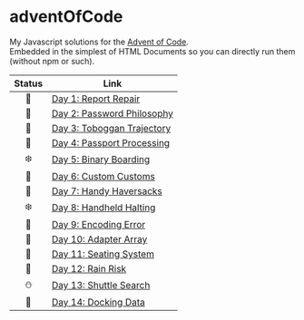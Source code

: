 # adventOfCode

My Javascript solutions for the [Advent of Code](https://adventofcode.com/).  
Embedded in the simplest of HTML Documents so you can directly run them (without npm or such).  

| Status | Link                                                      |
| :----: | --------------------------------------------------------- |
|   🎄    | [Day 1: Report Repair](/Day-01-Report-Repair)             |
|   🎁    | [Day 2: Password Philosophy](/Day-02-Password-Philosophy) |
|   🌟    | [Day 3: Toboggan Trajectory](/Day-03-Toboggan-Trajectory) |
|   🎅    | [Day 4: Passport Processing](/Day-04-Passport-Processing) |
|   ❄️    | [Day 5: Binary Boarding](/Day-05-Binary-Boarding)         |
|   🍪    | [Day 6: Custom Customs](/Day-06-Custom-Customs)           |
|   🎄    | [Day 7: Handy Haversacks](/Day-07-Handy-Haversacks)       |
|   ❄️    | [Day 8: Handheld Halting](/Day-08-Handheld-Halting)       |
|   🌟    | [Day 9: Encoding Error](/Day-09-Encoding-Error)           |
|   🎅    | [Day 10: Adapter Array](/Day-10-Adapter-Array)            |
|   🦌    | [Day 11: Seating System](/Day-11-Seating-System)          |
|   🎅    | [Day 12: Rain Risk](/Day-12-Rain-Risk)                    |
|   ⛄    | [Day 13: Shuttle Search](/Day-13-Shuttle-Search)          |
|   🎁    | [Day 14: Docking Data](/Day-14-Docking-Data)              |